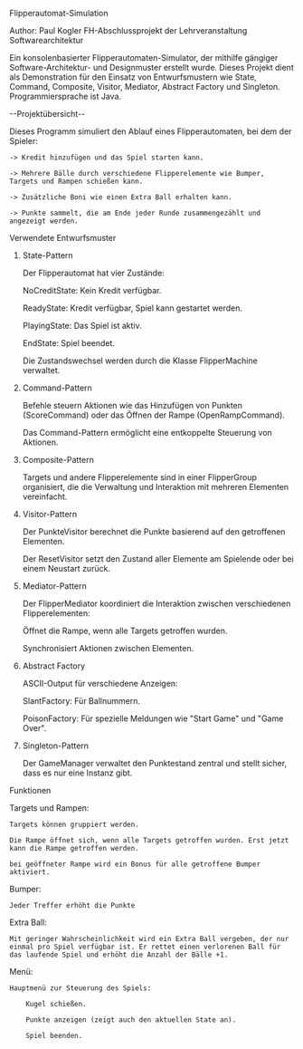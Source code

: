 Flipperautomat-Simulation

Author: Paul Kogler
FH-Abschlussprojekt der Lehrveranstaltung Softwarearchitektur

Ein konsolenbasierter Flipperautomaten-Simulator, der mithilfe gängiger Software-Architektur- und Designmuster erstellt wurde. Dieses Projekt dient als Demonstration für den Einsatz von Entwurfsmustern wie State, Command, Composite, Visitor, Mediator, Abstract Factory und Singleton. Programmiersprache ist Java.

--Projektübersicht--

Dieses Programm simuliert den Ablauf eines Flipperautomaten, bei dem der Spieler:

    -> Kredit hinzufügen und das Spiel starten kann.

    -> Mehrere Bälle durch verschiedene Flipperelemente wie Bumper, Targets und Rampen schießen kann.

    -> Zusätzliche Boni wie einen Extra Ball erhalten kann.

    -> Punkte sammelt, die am Ende jeder Runde zusammengezählt und angezeigt werden.
    
Verwendete Entwurfsmuster

1. State-Pattern

    Der Flipperautomat hat vier Zustände:

    NoCreditState: Kein Kredit verfügbar.

    ReadyState: Kredit verfügbar, Spiel kann gestartet werden.

    PlayingState: Das Spiel ist aktiv.

    EndState: Spiel beendet.

    Die Zustandswechsel werden durch die Klasse FlipperMachine verwaltet.


2. Command-Pattern

    Befehle steuern Aktionen wie das Hinzufügen von Punkten (ScoreCommand) oder das Öffnen der Rampe (OpenRampCommand).

    Das Command-Pattern ermöglicht eine entkoppelte Steuerung von Aktionen.


3. Composite-Pattern

    Targets und andere Flipperelemente sind in einer FlipperGroup organisiert, die die Verwaltung und Interaktion mit mehreren Elementen vereinfacht.


4. Visitor-Pattern

    Der PunkteVisitor berechnet die Punkte basierend auf den getroffenen Elementen.

    Der ResetVisitor setzt den Zustand aller Elemente am Spielende oder bei einem Neustart zurück.


5. Mediator-Pattern

    Der FlipperMediator koordiniert die Interaktion zwischen verschiedenen Flipperelementen:

    Öffnet die Rampe, wenn alle Targets getroffen wurden.

    Synchronisiert Aktionen zwischen Elementen.


6. Abstract Factory

    ASCII-Output für verschiedene Anzeigen:

    SlantFactory: Für Ballnummern.

    PoisonFactory: Für spezielle Meldungen wie "Start Game" und "Game Over".


7. Singleton-Pattern

    Der GameManager verwaltet den Punktestand zentral und stellt sicher, dass es nur eine Instanz gibt.

Funktionen

Targets und Rampen:

    Targets können gruppiert werden.

    Die Rampe öffnet sich, wenn alle Targets getroffen wurden. Erst jetzt kann die Rampe getroffen werden.
    
    bei geöffneter Rampe wird ein Bonus für alle getroffene Bumper aktiviert.

Bumper:

    Jeder Treffer erhöht die Punkte

Extra Ball:

    Mit geringer Wahrscheinlichkeit wird ein Extra Ball vergeben, der nur einmal pro Spiel verfügbar ist. Er rettet einen verlorenen Ball für das laufende Spiel und erhöht die Anzahl der Bälle +1.

Menü:

    Hauptmenü zur Steuerung des Spiels:

        Kugel schießen.

        Punkte anzeigen (zeigt auch den aktuellen State an).

        Spiel beenden.
